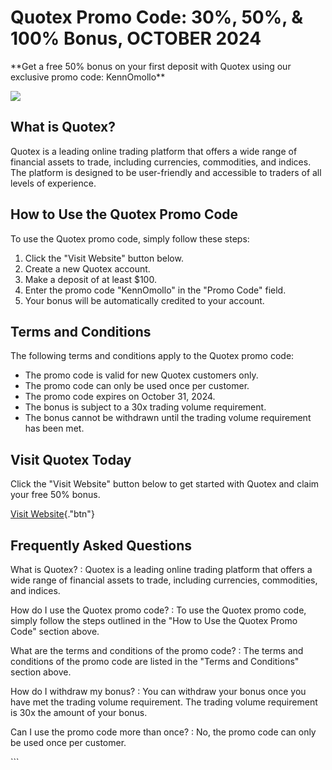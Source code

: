 # Quotex Promo Code: 30%, 50%, & 100% Bonus, OCTOBER 2024

\*\*Get a free 50% bonus on your first deposit with Quotex using our
exclusive promo code: KennOmollo\*\*

[![](https://static.quotex.io/files/4_en/300_250.jpg)](https://traff.sbs/brokerqxlid)

## What is Quotex?

Quotex is a leading online trading platform that offers a wide range of
financial assets to trade, including currencies, commodities, and
indices. The platform is designed to be user-friendly and accessible to
traders of all levels of experience.

## How to Use the Quotex Promo Code

To use the Quotex promo code, simply follow these steps:

1.  Click the "Visit Website" button below.
2.  Create a new Quotex account.
3.  Make a deposit of at least \$100.
4.  Enter the promo code "KennOmollo" in the "Promo Code"
    field.
5.  Your bonus will be automatically credited to your account.

## Terms and Conditions

The following terms and conditions apply to the Quotex promo code:

-   The promo code is valid for new Quotex customers only.
-   The promo code can only be used once per customer.
-   The promo code expires on October 31, 2024.
-   The bonus is subject to a 30x trading volume requirement.
-   The bonus cannot be withdrawn until the trading volume requirement
    has been met.

## Visit Quotex Today

Click the "Visit Website" button below to get started with Quotex
and claim your free 50% bonus.

[Visit Website](\%22https://traff.sbs/brokerqxsignup\%22){."btn"}

## Frequently Asked Questions

What is Quotex?
:   Quotex is a leading online trading platform that offers a wide range
    of financial assets to trade, including currencies, commodities, and
    indices.

How do I use the Quotex promo code?
:   To use the Quotex promo code, simply follow the steps outlined in
    the "How to Use the Quotex Promo Code" section above.

What are the terms and conditions of the promo code?
:   The terms and conditions of the promo code are listed in the
    "Terms and Conditions" section above.

How do I withdraw my bonus?
:   You can withdraw your bonus once you have met the trading volume
    requirement. The trading volume requirement is 30x the amount of
    your bonus.

Can I use the promo code more than once?
:   No, the promo code can only be used once per customer.

\`\`\`

